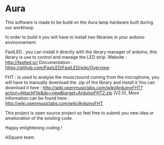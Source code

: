 # Aura

This software is made to be build on the Aura lamp hardware built during our workhsop. 

In order to build it you will have to install two libraries in your arduino environnement.

FastLED : you can install it directly with the library manager of arduino, this library is use to control and manage the LED strip.
Website : http://fastled.io/ Documentation : https://github.com/FastLED/FastLED/wiki/Overview

FHT : is used to analyse the music/sound coming from the microphone, you will have to manually download the .zip of the library and install it.You can download it here : http://wiki.openmusiclabs.com/wiki/ArduinoFHT?action=AttachFile&do=view&target=ArduinoFHT2.zip   (V2.0), More information can be found here : http://wiki.openmusiclabs.com/wiki/ArduinoFHT

This project is open source project so feel free to submit you new idea or amelioration of the existing code. 

Happy enlightening coding !

ASquare team. 


